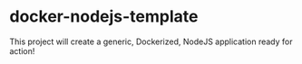 # docker-nodejs-template
This project will create a generic, Dockerized, NodeJS application ready for action! 
